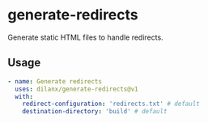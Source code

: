 # generate-redirects

Generate static HTML files to handle redirects.

## Usage

```yml
- name: Generate redirects
  uses: dilanx/generate-redirects@v1
  with:
    redirect-configuration: 'redirects.txt' # default
    destination-directory: 'build' # default
```
